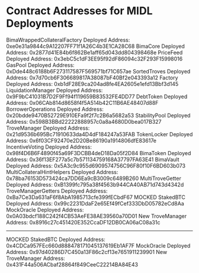 # Contract Addresses for MIDL Deployments

BimaWrappedCollateralFactory Deployed Address: 0xe0e31a9844c9A12207FF71f1A26C4b3E1CA28C68
BimaCore Deployed Address: 0x2877d41E84b6f862Be1aff65d043dd804398468e
PriceFeed Deployed Address: 0x3ebC5c1dF3EE95f92dF86094c32F293F15998016
GasPool Deployed Address: 0xDde448c6188b6F273117587F569571bf71C657ae
SortedTroves Deployed Address: 0x7d70cb6F306689817A38087bF40Bf2e043393a12
Factory Deployed Address: 0xb1dF28E9ca204ad8fe4EA2605e1efd13Bbf3d145
LiquidationManager Deployed Address: 0x9F9bC41031B7D2F9Ff94f119659B83532FE4DD77
DebtToken Deployed Address: 0x06CAb814d8658f4f5A514b42C11B6AE48407d88F
BorrowerOperations Deployed Address: 0x20bdde9470B52729E910EFa9f2f7c2B6a5682a53
StabilityPool Deployed Address: 0x598B3BBd22222888957c0a8a4680D0bea017B327
TroveManager Deployed Address: 0x21d9536b695Bc71910633da4D4dF184247a53FAB
TokenLocker Deployed Address: 0x6f03CF92470e2D20Be86190a1914806dfE83617e
IncentiveVoting Deployed Address: 0x98f4D6B6F4890f45a69F3DCBB4deD18Da05f2D84
BimaToken Deployed Address: 0x36f13EF277a5c7b571134759168A37797FA63E41
BimaVault Deployed Address: 0x5A3c9c955d6909574756C96F80f10F6BD603b073
MultiCollateralHintHelpers Deployed Address: 0x78ba76153D573424ca7DD6Ea9cB3009c6489B260
MultiTroveGetter Deployed Address: 0xB1399fc795a38f4563b944CA40AB71d743d4342d
TroveManagerGetters Deployed Address: 0xBa7Ce3Da631aF6f8AbA1985713cfe399fECbdF67
MOCKED StakedBTC Deployed Address: 0x99c2231DdaF2e65Ef49fCef333DbD05782eCd8Aa
MockOracle Deployed Address: 0x0A03bdcf188C242f4CB53AeFE38AE39560a70D01
New TroveManager Address: 0x8916c27c451420E352CcaDF12DB0CA06aC08a31c

---

MOCKED StakedBTC Deployed Address: 0x4CDCa957FEc660d888478171045137619Eb1AF7F
MockOracle Deployed Address: 0x97d40286D7C450a13F86c2cf13e7651911239901
New TroveManager Address: 0x431F44a506ACbaf28864f849CeeC22214BA84E43
